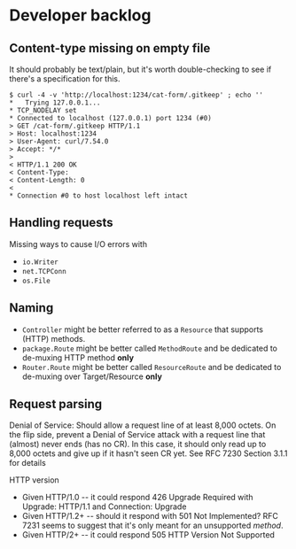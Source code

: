 # Developer backlog

## Content-type missing on empty file

It should probably be text/plain, but it's worth double-checking to see if there's a specification for this.

```shell
$ curl -4 -v 'http://localhost:1234/cat-form/.gitkeep' ; echo ''
*   Trying 127.0.0.1...
* TCP_NODELAY set
* Connected to localhost (127.0.0.1) port 1234 (#0)
> GET /cat-form/.gitkeep HTTP/1.1
> Host: localhost:1234
> User-Agent: curl/7.54.0
> Accept: */*
> 
< HTTP/1.1 200 OK
< Content-Type: 
< Content-Length: 0
< 
* Connection #0 to host localhost left intact
```


## Handling requests

Missing ways to cause I/O errors with

* `io.Writer`
* `net.TCPConn`
* `os.File`


## Naming

- `Controller` might be better referred to as a `Resource` that supports (HTTP) methods.
- `package.Route` might be better called `MethodRoute` and be dedicated to de-muxing HTTP method **only**
- `Router.Route` might be better called `ResourceRoute` and be dedicated to de-muxing over Target/Resource **only**


## Request parsing

Denial of Service: Should allow a request line of at least 8,000 octets.  On the flip side, prevent a
Denial of Service attack with a request line that (almost) never ends (has no CR).
In this case, it should only read up to 8,000 octets and give up if it hasn't seen CR yet.
See RFC 7230 Section 3.1.1 for details

HTTP version

* Given HTTP/1.0 -- it could respond 426 Upgrade Required with Upgrade: HTTP/1.1 and Connection: Upgrade
* Given HTTP/1.2+ -- should it respond with 501 Not Implemented?
  RFC 7231 seems to suggest that it's only meant for an unsupported _method_.
* Given HTTP/2+ -- it could respond 505 HTTP Version Not Supported
